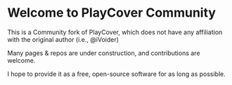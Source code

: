 # Welcome to PlayCover Community
This is a Community fork of PlayCover, which does not have any affiliation with the original author (i.e., @iVoider)

Many pages & repos are under construction, and contributions are welcome.

I hope to provide it as a free, open-source software for as long as possible.
